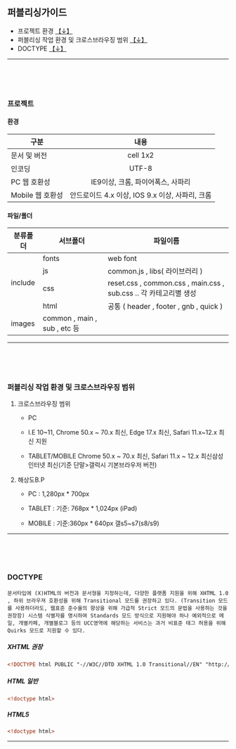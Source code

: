 
## 퍼블리싱가이드

* 프로젝트 환경 [【↓】](#PROJECT)
* 퍼블리싱 작업 환경 및 크로스브라우징 범위 [【↓】](#VIEWPORT)
* DOCTYPE [【↓】](#DOCTYPE)


----------------------------------------------------------------------------------------

<br>
<br>
<br>
<a name='PROJECT'></a>

### 프로젝트

#### 환경

|  <center>구분</center> |  <center>내용</center> |
|:--------|:--------:|
| 문서 및 버전 | <center>cell 1x2 </center> |
| 인코딩 | UTF-8 |
| PC 웹 호환성 | <center>IE9이상, 크롬, 파이어폭스, 사파리</center> |
| Mobile 웹 호환성 | <center>안드로이드 4.x 이상, IOS 9.x 이상, 사파리, 크롬 </center> |

#### 파일/폴더

<table>
    <thead>
        <tr>
            <th>분류폴더</th>
            <th><center>서브폴더</center></th>
            <th><center>파일이름</center></th>
        </tr>
    </thead>
    <tbody>
        <tr>
            <td rowspan=4>include</td>
            <td>fonts</td>
            <td>web font</td>
        </tr>      
        <tr>
            <td>js</td>
            <td>common.js , libs( 라이브러리 )</td>
        </tr>
        <tr>
            <td>css</td>
            <td>reset.css , common.css , main.css , sub.css .. 각 카테고리별 생성</td>
        </tr>
		<tr>
            <td>html</td>
            <td>공통 ( header , footer , gnb , quick ) </td>
        </tr>
		<tr>
            <td>images</td>
            <td>common , main , sub , etc 등</td>
            <td></td>
        </tr>
    </tbody>
</table>

----------------------------------------------------------------------------------------
<br>
<br>
<br>
<a name='VIEWPORT'></a>

### 퍼블리싱 작업 환경 및 크로스브라우징 범위

1. 크로스브라우징 범위
	- PC
	- I.E 10~11, Chrome 50.x ~ 70.x 최신, Edge 17.x 최신, Safari 11.x~12.x 최신 지원

	- TABLET/MOBILE
		Chrome 50.x ~ 70.x 최신, Safari 11.x ~ 12.x 최신삼성인터넷 최신(기준 단말>갤럭시 기본브라우저 버전)

2. 해상도B.P

	- PC :  1,280px * 700px

	- TABLET : 기준: 768px * 1,024px (iPad)
	
	- MOBILE : 기준:360px * 640px 갤s5~s7(s8/s9)
	


----------------------------------------------------------------------------------------
<br>
<br>
<br>
<a name='DOCTYPE'></a>

###	DOCTYPE

	문서타입에 (X)HTML의 버전과 문서형을 지정하는데, 다양한 플랫폼 지원을 위해 XHTML 1.0 , 하위 브라우져 호환성을 위해 Transitional 모드를 권장하고 있다. (Transition 모드를 사용하더라도, 웹표준 준수율의 향상을 위해 가급적 Strict 모드의 문법을 사용하는 것을 권장함) 시스템 식별자를 명시하여 Standards 모드 방식으로 지원해야 하나 예외적으로 메일, 개별카페, 개별블로그 등의 UCC영역에 해당하는 서비스는 과거 비표준 태그 허용을 위해 Quirks 모드로 지원할 수 있다.

##### XHTML 권장	
``` html
<!DOCTYPE html PUBLIC "-//W3C//DTD XHTML 1.0 Transitional//EN" "http://www.w3.org/TR/xhtml1/DTD/xhtml1-transitional.dtd">
```
##### HTML 일반
``` html
<!doctype html>
```
##### HTML5
``` html
<!doctype html>
```
----------------------------------------------------------------------------------------